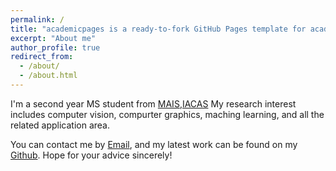 ```yaml
---
permalink: /
title: "academicpages is a ready-to-fork GitHub Pages template for academic personal websites"
excerpt: "About me"
author_profile: true
redirect_from: 
  - /about/
  - /about.html
---
```


I'm a second year MS student from [MAIS](http://mais.ia.ac.cn/),[IACAS](http://ia.cas.cn/) My research interest includes computer vision, compurter graphics, maching learning, and all the related application area.

You can contact me by [Email](zhangmengmeng221@mails.ucas.ac.cn), and my latest work can be found on my [Github](https://github.com/M-MZhang). Hope for your advice sincerely!


